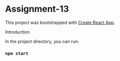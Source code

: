 # Assignment-13 
This project was bootstrapped with [Create React App](https://github.com/facebook/create-react-app).

Introduction

In the project directory, you can run:

### `npm start`